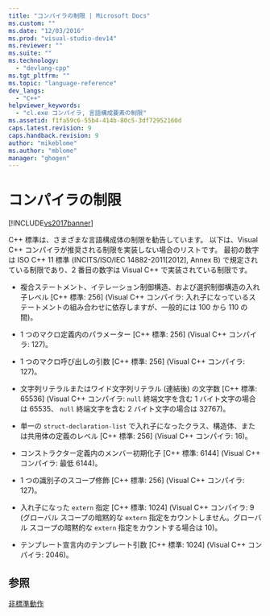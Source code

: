 ```yaml
---
title: "コンパイラの制限 | Microsoft Docs"
ms.custom: ""
ms.date: "12/03/2016"
ms.prod: "visual-studio-dev14"
ms.reviewer: ""
ms.suite: ""
ms.technology: 
  - "devlang-cpp"
ms.tgt_pltfrm: ""
ms.topic: "language-reference"
dev_langs: 
  - "C++"
helpviewer_keywords: 
  - "cl.exe コンパイラ, 言語構成要素の制限"
ms.assetid: f1fa59c6-55b4-414b-80c5-3df72952160d
caps.latest.revision: 9
caps.handback.revision: 9
author: "mikeblome"
ms.author: "mblome"
manager: "ghogen"
---
```

# コンパイラの制限
[!INCLUDE[vs2017banner](../assembler/inline/includes/vs2017banner.md)]

C\+\+ 標準は、さまざまな言語構成体の制限を勧告しています。  以下は、Visual C\+\+ コンパイラが推奨される制限を実装しない場合のリストです。  最初の数字は ISO C\+\+ 11 標準 \(INCITS\/ISO\/IEC 14882\-2011\[2012\], Annex B\) で規定されている制限であり、2 番目の数字は Visual C\+\+ で実装されている制限です。  
  
-   複合ステートメント、イテレーション制御構造、および選択制御構造の入れ子レベル \[C\+\+ 標準: 256\] \(Visual C\+\+ コンパイラ: 入れ子になっているステートメントの組み合わせに依存しますが、一般的には 100 から 110 の間\)。  
  
-   1 つのマクロ定義内のパラメーター \[C\+\+ 標準: 256\] \(Visual C\+\+ コンパイラ: 127\)。  
  
-   1 つのマクロ呼び出しの引数 \[C\+\+ 標準: 256\] \(Visual C\+\+ コンパイラ: 127\)。  
  
-   文字列リテラルまたはワイド文字列リテラル \(連結後\) の文字数 \[C\+\+ 標準: 65536\] \(Visual C\+\+ コンパイラ: `null` 終端文字を含む 1 バイト文字の場合は 65535、 `null` 終端文字を含む 2 バイト文字の場合は 32767\)。  
  
-   単一の `struct-declaration-list` で入れ子になったクラス、構造体、または共用体の定義のレベル \[C\+\+ 標準: 256\] \(Visual C\+\+ コンパイラ: 16\)。  
  
-   コンストラクター定義内のメンバー初期化子 \[C\+\+ 標準: 6144\] \(Visual C\+\+ コンパイラ: 最低 6144\)。  
  
-   1 つの識別子のスコープ修飾 \[C\+\+ 標準: 256\] \(Visual C\+\+ コンパイラ: 127\)。  
  
-   入れ子になった `extern` 指定 \[C\+\+ 標準: 1024\] \(Visual C\+\+ コンパイラ: 9 \(グローバル スコープの暗黙的な `extern` 指定をカウントしません。グローバル スコープの暗黙的な `extern` 指定をカウントする場合は 10\)。  
  
-   テンプレート宣言内のテンプレート引数 \[C\+\+ 標準: 1024\] \(Visual C\+\+ コンパイラ: 2046\)。  
  
## 参照  
 [非標準動作](../Topic/Nonstandard%20Behavior.md)